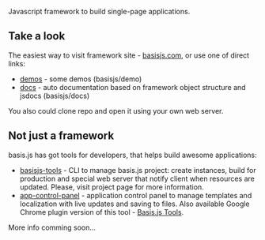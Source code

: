 Javascript framework to build single-page applications.

## Take a look

The easiest way to visit framework site - [basisjs.com](http://basisjs.com), or use one of direct links:

* [demos](http://basisjs.com/demo) - some demos (basisjs/demo)
* [docs](http://basisjs.com/docs) - auto documentation based on framework object structure and jsdocs (basisjs/docs)

You also could clone repo and open it using your own web server.

## Not just a framework

basis.js has got tools for developers, that helps build awesome applications:

* [basisjs-tools](http://github.com/basisjs/basisjs-tools) - CLI to manage basis.js project: create instances, build for production and special web server that notify client when resources are updated. Please, visit project page for more information.
* [app-control-panel](http://github.com/basisjs/app-control-panel) - application control panel to manage templates and localization with live updates and saving to files. Also available Google Chrome plugin version of this tool - [Basis.js Tools](https://chrome.google.com/webstore/detail/basisjs-tools/paeokpmlopbdaancddhdhmfepfhcbmek).

More info comming soon...
